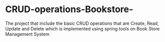 # CRUD-operations-Bookstore-
The project that include the  basic CRUD operations that are Create, Read, Update and Delete which is implemented using spring tools on Book Store Management System
